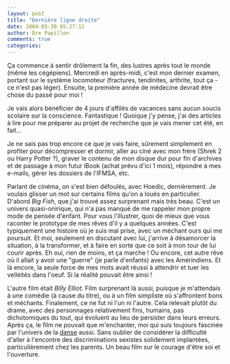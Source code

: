 ```yaml
---
layout: post
title: "Dernière ligne droite"
date: 2004-05-30 05:27:11
author: Dre Papillon
comments: true
categories: 
---
```



Ça commence à sentir drôlement la fin, des lustres après tout le monde (même les cégépiens).  Mercredi en après-midi, c'est mon dernier examen, portant sur le système locomoteur (fractures, tendinites, arthrite, tout ça - ce n'est pas léger).  Ensuite, la première année de médecine devrait être chose du passé pour moi !

Je vais alors bénéficier de 4 jours d'affilés de vacances sans aucun soucis scolaire sur la conscience.  Fantastique !  Quoique j'y pense, j'ai des articles à lire pour me préparer au projet de recherche que je vais mener cet été, en fait...

Je ne sais pas trop encore ce que je vais faire, sûrement simplement en profiter pour décompresser et dormir, aller au ciné avec mon frère (Shrek 2 ou Harry Potter ?), graver le contenu de mon disque dur pour fin d'archives et de passage à mon futur iBook (achat prévu d'ici 1 mois), répondre à mes e-mails, gérer les dossiers de l'IFMSA, etc.

Parlant de cinéma, on s'est bien défoulés, avec Hoedic, dernièrement.  Je voulais glisser un mot sur certains films qu'on a loués en particulier.  D'abord *Big Fish*, que j'ai trouvé assez surprenant mais très beau.  C'est un univers quasi-onirique, qui n'a pas manqué de me rappeler mon propre mode de pensée d'enfant.  Pour vous l'illustrer, quoi de mieux que vous raconter le prototype de mes rêves d'il y a quelques années.  C'est typiquement une histoire où je suis mal prise, avec un méchant ours qui me poursuit.  Et moi, seulement en discutant avec lui, j'arrive à désamorcer la situation, à la transformer, et à faire en sorte que ce soit à mon tour de lui courir après.  Eh oui, rien de moins, et ça marche !  Ou encore, cet autre rêve où il allait y avoir une "guerre" (je parle d'enfants) avec les Amérindiens.  Et là encore, la seule force de mes mots avait réussi à attendrir et tuer les velléités dans l'oeuf.  Si la réalité pouvait être ainsi !

L'autre film était *Billy Elliot*.  Film surprenant là aussi, puisque je m'attendais à une comédie (à cause du titre), ou à un film simpliste où s'affrontent bons et méchants.  Finalement, ce ne fut ni l'un ni l'autre.  Cela relevait plutôt du drame, avec des personnages relativement fins, humains, pas dichotomiques du tout, qui évoluent au lieu de persister dans leurs erreurs.  Après ça, le film ne pouvait que m'enchanter, moi qui suis toujours fascinée par l'univers de la [danse](http://mon-ile.net/carnet/blog296.html) aussi.  Sans oublier de considérer la difficulté d'aller à l'encontre des discriminations sexistes solidement implantées, particulièrement chez les parents.  Un beau film sur le courage d'être soi et l'ouverture.